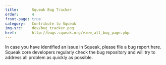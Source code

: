 ```yaml
---
title:      Squeak Bug Tracker
order:      4
front-page: true
category:   Contribute to Squeak
img-src:    dev/bug_tracker.png
href:       http://bugs.squeak.org/view_all_bug_page.php
---
```

In case you have identified an issue in Squeak, please file a bug report here. Squeak core developers regularly check the bug repository and will try to address all problem as quickly as possible.
